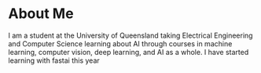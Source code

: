 # About Me

I am a student at the University of Queensland taking Electrical Engineering and Computer Science learning about AI through courses in machine learning, computer vision, deep learning, and AI as a whole. I have started learning with fastai this year

